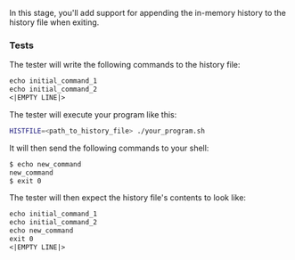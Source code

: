In this stage, you'll add support for appending the in-memory history to the history file when exiting.

### Tests

The tester will write the following commands to the history file:

```txt
echo initial_command_1
echo initial_command_2
<|EMPTY LINE|>
```

The tester will execute your program like this:

```bash
HISTFILE=<path_to_history_file> ./your_program.sh
```

It will then send the following commands to your shell:

```bash
$ echo new_command
new_command
$ exit 0
```

The tester will then expect the history file's contents to look like:

```txt
echo initial_command_1
echo initial_command_2
echo new_command
exit 0
<|EMPTY LINE|>
```
